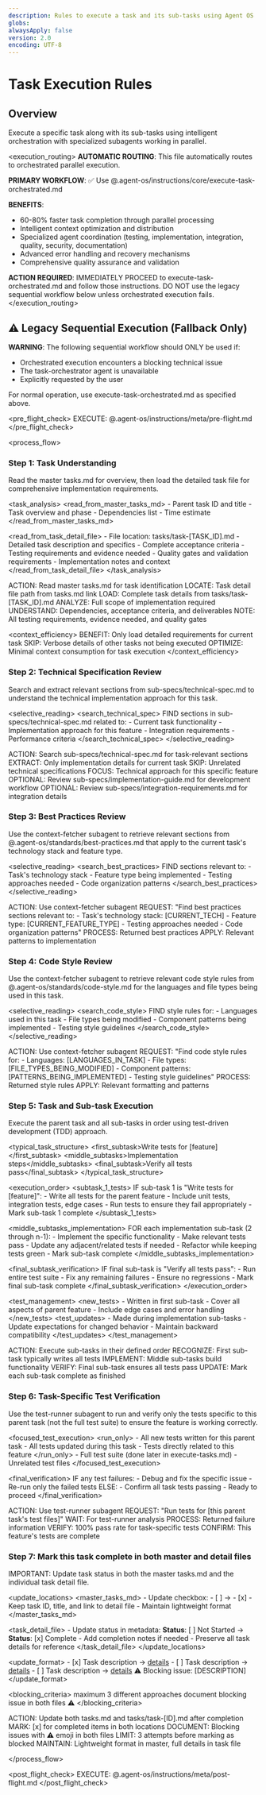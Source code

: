 ```yaml
---
description: Rules to execute a task and its sub-tasks using Agent OS
globs:
alwaysApply: false
version: 2.0
encoding: UTF-8
---
```


# Task Execution Rules

## Overview

Execute a specific task along with its sub-tasks using intelligent orchestration with specialized subagents working in parallel.

<execution_routing>
  **AUTOMATIC ROUTING**: This file automatically routes to orchestrated parallel execution.

  **PRIMARY WORKFLOW**:
  ✅ Use @.agent-os/instructions/core/execute-task-orchestrated.md

  **BENEFITS**:
  - 60-80% faster task completion through parallel processing
  - Intelligent context optimization and distribution
  - Specialized agent coordination (testing, implementation, integration, quality, security, documentation)
  - Advanced error handling and recovery mechanisms
  - Comprehensive quality assurance and validation

  **ACTION REQUIRED**:
  IMMEDIATELY PROCEED to execute-task-orchestrated.md and follow those instructions.
  DO NOT use the legacy sequential workflow below unless orchestrated execution fails.
</execution_routing>

## ⚠️ Legacy Sequential Execution (Fallback Only)

**WARNING**: The following sequential workflow should ONLY be used if:
- Orchestrated execution encounters a blocking technical issue
- The task-orchestrator agent is unavailable
- Explicitly requested by the user

For normal operation, use execute-task-orchestrated.md as specified above.

<pre_flight_check>
  EXECUTE: @.agent-os/instructions/meta/pre-flight.md
</pre_flight_check>


<process_flow>

<step number="1" name="task_understanding">

### Step 1: Task Understanding

Read the master tasks.md for overview, then load the detailed task file for comprehensive implementation requirements.

<task_analysis>
  <read_from_master_tasks_md>
    - Parent task ID and title
    - Task overview and phase
    - Dependencies list
    - Time estimate
  </read_from_master_tasks_md>

  <read_from_task_detail_file>
    - File location: tasks/task-[TASK_ID].md
    - Detailed task description and specifics
    - Complete acceptance criteria
    - Testing requirements and evidence needed
    - Quality gates and validation requirements
    - Implementation notes and context
  </read_from_task_detail_file>
</task_analysis>

<instructions>
  ACTION: Read master tasks.md for task identification
  LOCATE: Task detail file path from tasks.md link
  LOAD: Complete task details from tasks/task-[TASK_ID].md
  ANALYZE: Full scope of implementation required
  UNDERSTAND: Dependencies, acceptance criteria, and deliverables
  NOTE: All testing requirements, evidence needed, and quality gates
</instructions>

<context_efficiency>
  BENEFIT: Only load detailed requirements for current task
  SKIP: Verbose details of other tasks not being executed
  OPTIMIZE: Minimal context consumption for task execution
</context_efficiency>

</step>

<step number="2" name="technical_spec_review">

### Step 2: Technical Specification Review

Search and extract relevant sections from sub-specs/technical-spec.md to understand the technical implementation approach for this task.

<selective_reading>
  <search_technical_spec>
    FIND sections in sub-specs/technical-spec.md related to:
    - Current task functionality
    - Implementation approach for this feature
    - Integration requirements
    - Performance criteria
  </search_technical_spec>
</selective_reading>

<instructions>
  ACTION: Search sub-specs/technical-spec.md for task-relevant sections
  EXTRACT: Only implementation details for current task
  SKIP: Unrelated technical specifications
  FOCUS: Technical approach for this specific feature
  OPTIONAL: Review sub-specs/implementation-guide.md for development workflow
  OPTIONAL: Review sub-specs/integration-requirements.md for integration details
</instructions>

</step>

<step number="3" subagent="context-fetcher" name="best_practices_review">

### Step 3: Best Practices Review

Use the context-fetcher subagent to retrieve relevant sections from @.agent-os/standards/best-practices.md that apply to the current task's technology stack and feature type.

<selective_reading>
  <search_best_practices>
    FIND sections relevant to:
    - Task's technology stack
    - Feature type being implemented
    - Testing approaches needed
    - Code organization patterns
  </search_best_practices>
</selective_reading>

<instructions>
  ACTION: Use context-fetcher subagent
  REQUEST: "Find best practices sections relevant to:
            - Task's technology stack: [CURRENT_TECH]
            - Feature type: [CURRENT_FEATURE_TYPE]
            - Testing approaches needed
            - Code organization patterns"
  PROCESS: Returned best practices
  APPLY: Relevant patterns to implementation
</instructions>

</step>

<step number="4" subagent="context-fetcher" name="code_style_review">

### Step 4: Code Style Review

Use the context-fetcher subagent to retrieve relevant code style rules from @.agent-os/standards/code-style.md for the languages and file types being used in this task.

<selective_reading>
  <search_code_style>
    FIND style rules for:
    - Languages used in this task
    - File types being modified
    - Component patterns being implemented
    - Testing style guidelines
  </search_code_style>
</selective_reading>

<instructions>
  ACTION: Use context-fetcher subagent
  REQUEST: "Find code style rules for:
            - Languages: [LANGUAGES_IN_TASK]
            - File types: [FILE_TYPES_BEING_MODIFIED]
            - Component patterns: [PATTERNS_BEING_IMPLEMENTED]
            - Testing style guidelines"
  PROCESS: Returned style rules
  APPLY: Relevant formatting and patterns
</instructions>

</step>

<step number="5" name="task_execution">

### Step 5: Task and Sub-task Execution

Execute the parent task and all sub-tasks in order using test-driven development (TDD) approach.

<typical_task_structure>
  <first_subtask>Write tests for [feature]</first_subtask>
  <middle_subtasks>Implementation steps</middle_subtasks>
  <final_subtask>Verify all tests pass</final_subtask>
</typical_task_structure>

<execution_order>
  <subtask_1_tests>
    IF sub-task 1 is "Write tests for [feature]":
      - Write all tests for the parent feature
      - Include unit tests, integration tests, edge cases
      - Run tests to ensure they fail appropriately
      - Mark sub-task 1 complete
  </subtask_1_tests>

  <middle_subtasks_implementation>
    FOR each implementation sub-task (2 through n-1):
      - Implement the specific functionality
      - Make relevant tests pass
      - Update any adjacent/related tests if needed
      - Refactor while keeping tests green
      - Mark sub-task complete
  </middle_subtasks_implementation>

  <final_subtask_verification>
    IF final sub-task is "Verify all tests pass":
      - Run entire test suite
      - Fix any remaining failures
      - Ensure no regressions
      - Mark final sub-task complete
  </final_subtask_verification>
</execution_order>

<test_management>
  <new_tests>
    - Written in first sub-task
    - Cover all aspects of parent feature
    - Include edge cases and error handling
  </new_tests>
  <test_updates>
    - Made during implementation sub-tasks
    - Update expectations for changed behavior
    - Maintain backward compatibility
  </test_updates>
</test_management>

<instructions>
  ACTION: Execute sub-tasks in their defined order
  RECOGNIZE: First sub-task typically writes all tests
  IMPLEMENT: Middle sub-tasks build functionality
  VERIFY: Final sub-task ensures all tests pass
  UPDATE: Mark each sub-task complete as finished
</instructions>

</step>

<step number="6" subagent="test-runner" name="task_test_verification">

### Step 6: Task-Specific Test Verification

Use the test-runner subagent to run and verify only the tests specific to this parent task (not the full test suite) to ensure the feature is working correctly.

<focused_test_execution>
  <run_only>
    - All new tests written for this parent task
    - All tests updated during this task
    - Tests directly related to this feature
  </run_only>
  <skip>
    - Full test suite (done later in execute-tasks.md)
    - Unrelated test files
  </skip>
</focused_test_execution>

<final_verification>
  IF any test failures:
    - Debug and fix the specific issue
    - Re-run only the failed tests
  ELSE:
    - Confirm all task tests passing
    - Ready to proceed
</final_verification>

<instructions>
  ACTION: Use test-runner subagent
  REQUEST: "Run tests for [this parent task's test files]"
  WAIT: For test-runner analysis
  PROCESS: Returned failure information
  VERIFY: 100% pass rate for task-specific tests
  CONFIRM: This feature's tests are complete
</instructions>

</step>

<step number="7" name="task_status_updates">

### Step 7: Mark this task complete in both master and detail files

IMPORTANT: Update task status in both the master tasks.md and the individual task detail file.

<update_locations>
  <master_tasks_md>
    - Update checkbox: - [ ] → - [x]
    - Keep task ID, title, and link to detail file
    - Maintain lightweight format
  </master_tasks_md>

  <task_detail_file>
    - Update status in metadata: **Status**: [ ] Not Started → **Status**: [x] Complete
    - Add completion notes if needed
    - Preserve all task details for reference
  </task_detail_file>
</update_locations>

<update_format>
  <completed>- [x] Task description → [details](tasks/task-ID.md)</completed>
  <incomplete>- [ ] Task description → [details](tasks/task-ID.md)</incomplete>
  <blocked>
    - [ ] Task description → [details](tasks/task-ID.md)
    ⚠️ Blocking issue: [DESCRIPTION]
  </blocked>
</update_format>

<blocking_criteria>
  <attempts>maximum 3 different approaches</attempts>
  <action>document blocking issue in both files</action>
  <emoji>⚠️</emoji>
</blocking_criteria>

<instructions>
  ACTION: Update both tasks.md and tasks/task-[ID].md after completion
  MARK: [x] for completed items in both locations
  DOCUMENT: Blocking issues with ⚠️ emoji in both files
  LIMIT: 3 attempts before marking as blocked
  MAINTAIN: Lightweight format in master, full details in task file
</instructions>

</step>

</process_flow>

<post_flight_check>
  EXECUTE: @.agent-os/instructions/meta/post-flight.md
</post_flight_check>
